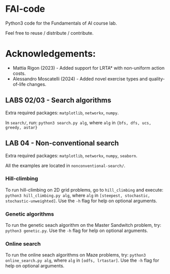 # FAI-code
Python3 code for the Fundamentals of AI course lab.

Feel free to reuse / distribute / contribute.

# Acknowledgements:
- Mattia Rigon (2023) - Added support for LRTA* with non-uniform action costs.
- Alessandro Moscatelli (2024) - Added novel exercise types and quality-of-life changes.

## LABS 02/03 - Search algorithms

Extra required packages: `matplotlib`, `networkx`, `numpy`.

In `search/`, run: `python3 search.py alg`, where `alg` in `{bfs, dfs, ucs, greedy, astar}`


## LAB 04 - Non-conventional search

Extra required packages: `matplotlib`, `networkx`, `numpy`, `seaborn`.

All the examples are located in `nonconventional-search/`.

### Hill-climbing

To run hill-climbing on 2D grid problems, go to `hill_climbing` and
execute: `python3 hill_climbing.py alg`, where `alg` in `[steepest,
stochastic, stochastic-unweighted]`. Use the `-h` flag for help on
optional arguments.


### Genetic algorithms

To run the genetic seach algorithm on the Master Sandwitch problem,
try: `python3 genetic.py`. Use the `-h` flag for help on optional
arguments.


### Online search

To run the online seach algorithms on Maze problems,
try: `python3 online_search.py alg`, where `alg` in `[odfs,
lrtastar]`. Use the `-h` flag for help on
optional arguments.
